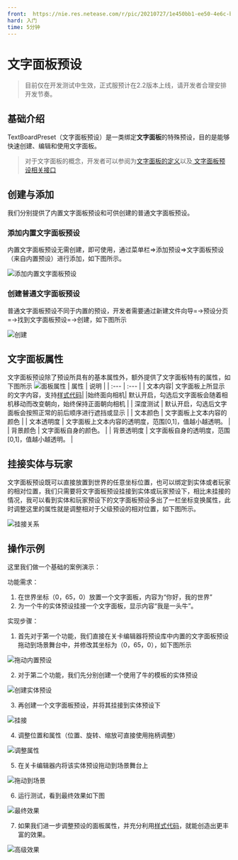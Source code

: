 ```yaml
---
front: 	https://nie.res.netease.com/r/pic/20210727/1e450bb1-ee50-4e6c-b614-7fbd6a00b4e7.png
hard: 入门
time: 5分钟
---
```




# 文字面板预设

> 目前仅在开发测试中生效，正式服预计在2.2版本上线，请开发者合理安排开发节奏。

## 基础介绍

TextBoardPreset（文字面板预设）是一类绑定**文字面板**的特殊预设，目的是能够快速创建、编辑和使用文字面板。

> 对于文字面板的概念，开发者可以参阅为[文字面板的定义](../../../../20-玩法开发/10-基本概念/1-我的世界基础概念.md#文字面板)以及<a href="../../../../../mcdocs/3-PresetAPI/预设对象/预设/文字面板对象TextboardObject.html" rel="noopenner"> 文字面板预设相关接口 </a>

## 创建与添加
我们分别提供了内置文字面板预设和可供创建的普通文字面板预设。

### 添加内置文字面板预设
内置文字面板预设无需创建，即可使用，通过菜单栏=>添加预设=>文字面板预设（来自内置预设）进行添加，如下图所示。

![添加内置文字面板预设](./images/addtextboard.png)

### 创建普通文字面板预设

普通文字面板预设不同于内置的预设，开发者需要通过新建文件向导=→预设分页=→找到文字面板预设=→创建，如下图所示

![创建](./images/createtextboard.png)

## 文字面板属性
文字面板预设除了预设所具有的基本属性外，额外提供了文字面板特有的属性，如下图所示
![面板属性](./images/textboardattr.png)
| 属性 | 说明 |
| :--- | :--- |
| 文本内容| 文字面板上所显示的文字内容，支持[样式代码](https://minecraft-zh.gamepedia.com/%E6%A0%B7%E5%BC%8F%E4%BB%A3%E7%A0%81)|
|始终面向相机| 默认开启，勾选后文字面板会随着相机移动而改变朝向，始终保持正面朝向相机 |
| 深度测试 | 默认开启，勾选后文字面板会按照正常的前后顺序进行遮挡或显示 |
| 文本颜色 | 文字面板上文本内容的颜色 |
| 文本透明度 | 文字面板上文本内容的透明度，范围[0,1]，值越小越透明。 |
| 背景颜色 | 文字面板自身的颜色。 |
| 背景透明度 | 文字面板自身的透明度，范围[0,1]，值越小越透明。 |


## 挂接实体与玩家
文字面板预设既可以直接放置到世界的任意坐标位置，也可以绑定到实体或者玩家的相对位置，我们只需要将文字面板预设挂接到实体或玩家预设下，相比未挂接的情况，我可以看到实体和玩家预设下的文字面板预设多出了一栏坐标变换属性，此时调整这里的属性就是调整相对于父级预设的相对位置，如下图所示。

![挂接关系](./images/textboardattached.png)

## 操作示例
这里我们做一个基础的案例演示：

功能需求：
1. 在世界坐标（0，65，0）放置一个文字面板，内容为“你好，我的世界”
2. 为一个牛的实体预设挂接一个文字面板，显示内容“我是一头牛”。
   

实现步骤：
1. 首先对于第一个功能，我们直接在关卡编辑器将预设库中内置的文字面板预设拖动到场景舞台中，并修改其坐标为（0，65，0），如下图所示
   

![拖动内置预设](./images/textboard_1.gif)

2. 对于第二个功能，我们先分别创建一个使用了牛的模板的实体预设
   

![创建实体预设](./images/textboard_2.gif)

3. 再创建一个文字面板预设，并将其挂接到实体预设下
   

![挂接](./images/textboard_3.gif)

4. 调整位置和属性（位置、旋转、缩放可直接使用拖柄调整）
   

 ![调整属性](./images/textboard_4.gif)

5. 在关卡编辑器内将该实体预设拖动到场景舞台上
   

![拖动到场景](./images/textboard_5.gif)

6. 运行测试，看到最终效果如下图

![最终效果](./images/textboard-6.png)

7.  如果我们进一步调整预设的面板属性，并充分利用[样式代码](https://minecraft-zh.gamepedia.com/%E6%A0%B7%E5%BC%8F%E4%BB%A3%E7%A0%81)，就能创造出更丰富的效果。
   
   ![高级效果](./images/textboard-7.png)